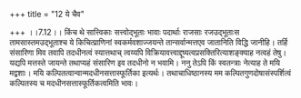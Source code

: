 +++
title = "12 ये चैव"

+++
।।7.12।। किंच थे सात्त्विकाः सत्त्वोद्भूताः भावाः पदार्थाः राजसाः
रजउद्भूताःस तामसास्तमउद्भूताश्च ये किचित्प्राणिनां स्वकर्मवशाज्जयन्ते
तान्सर्वान्मत्तएव जातानिति विद्धि जानीहि। तर्हि संसारिणा मिव तवापि
तदधीनत्वं स्यात्तथाच् त्वय्यपि
विक्रियावत्त्वाद्दूष्यत्वप्रसक्तिरित्याशङ्क्याह नत्वहं तेषु। यद्यपि
मत्तस्ते जायन्ते तथाप्यहं संसारिण इव तदधीनो न भवामि। ननु तेऽपि किं
स्वतन्त्राः नेत्याह ते मयि मद्वशाः। मयि
कल्पितत्वान्वान्मदधीनसत्तास्फूर्तिका इत्यर्थः। तथाचाधिष्ठानस्य मम
कल्पितगुणदोषासंस्पर्शित्वं कल्पितस्य च मदधीनसत्तास्फूर्तिकत्वमिति भावः।
